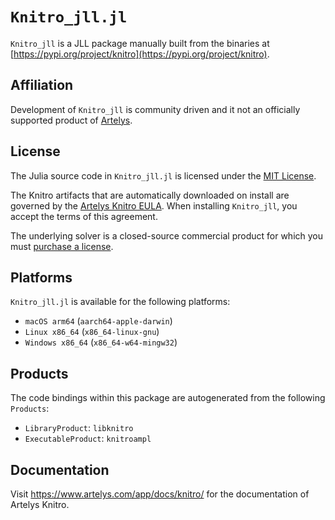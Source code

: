 # `Knitro_jll.jl`

`Knitro_jll` is a JLL package manually built from the binaries at
[https://pypi.org/project/knitro](https://pypi.org/project/knitro).

## Affiliation

Development of `Knitro_jll` is community driven and it not an officially
supported product of [Artelys](https://www.artelys.com).

## License

The Julia source code in `Knitro_jll.jl` is licensed under the
[MIT License](https://github.com/jump-dev/Knitro_jll.jl/blob/master/LICENSE.md).

The Knitro artifacts that are automatically downloaded on install are governed
by the [Artelys Knitro EULA](https://www.artelys.com/app/uploads/2021/01/End-User-License-Agreement-for-Artelys-Knitro-2020.pdf).
When installing `Knitro_jll`, you accept the terms of this agreement.

The underlying solver is a closed-source commercial product for which you must
[purchase a license](https://www.artelys.com/knitro).

## Platforms

`Knitro_jll.jl` is available for the following platforms:

* `macOS arm64` (`aarch64-apple-darwin`)
* `Linux x86_64` (`x86_64-linux-gnu`)
* `Windows x86_64` (`x86_64-w64-mingw32`)

## Products

The code bindings within this package are autogenerated from the following
`Products`:

 * `LibraryProduct`: `libknitro`
 * `ExecutableProduct`: `knitroampl`

## Documentation

Visit https://www.artelys.com/app/docs/knitro/ for the documentation of Artelys
Knitro.
